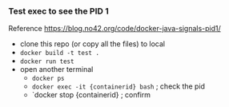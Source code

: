 ### Test exec to see the PID 1
Reference   https://blog.no42.org/code/docker-java-signals-pid1/

* clone this repo (or copy all the files) to local
* `docker build -t test .`
* `docker run test`
* open another terminal
  * `docker ps`
  * `docker exec -it {containerid} bash` ; check the pid
  * `docker stop {containerid} ; confirm
  
  
